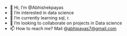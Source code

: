 - 👋 Hi, I’m @Abhishekpayas
- 👀 I’m interested in data science
- 🌱 I’m currently learning sql, r. 
- 💞️ I’m looking to collaborate on projects in Data science
- 📫 How to reach me? Mail @abhipayas7@gmail.com

<!---
Abhishekpayas/Abhishekpayas is a ✨ special ✨ repository because its `README.md` (this file) appears on your GitHub profile.
You can click the Preview link to take a look at your changes.
--->
